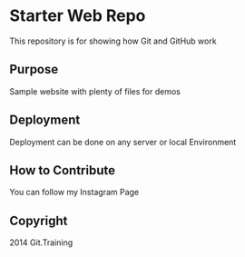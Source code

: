 # Starter Web Repo

This repository is for showing how Git and GitHub work

## Purpose

Sample website with plenty of files for demos

## Deployment

Deployment can be done on any server or local Environment

## How to Contribute

You can follow my Instagram Page

## Copyright

2014 Git.Training